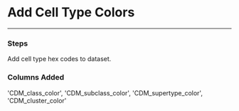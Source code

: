 # Add Cell Type Colors
---

### Steps

Add cell type hex codes to dataset.


### Columns Added

'CDM_class_color', 'CDM_subclass_color', 'CDM_supertype_color', 'CDM_cluster_color'

